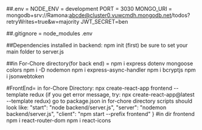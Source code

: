 ##.env = 
NODE_ENV = development
PORT = 3030
MONGO_URI = mongodb+srv://Ramona:abcde@cluster0.vuwcmdh.mongodb.net/todos?retryWrites=true&w=majority
JWT_SECRET=ben

##.gitignore = 
node_modules
.env

##Dependencies installed in backend:
npm init (first) be sure to set your main folder to server.js 

##in For-Chore directory(for back end) =
npm i express dotenv mongoose colors 
npm i -D nodemon
npm i express-async-handler
npm i bcryptjs
npm i jsonwebtoken

#FrontEnd=
in for-Chore Directory:
npx create-react-app frontend --template redux
(if you get error message, try: npx create-react-app@latest --template redux)
go to package.json in for-chore directory scripts should look like:
    "start": "node backend/server.js",
    "server": "nodemon backend/server.js",
    "client": "npm start --prefix frontend"
    }
    #in dir frontend
    npm i react-router-dom
    npm i react-icons
